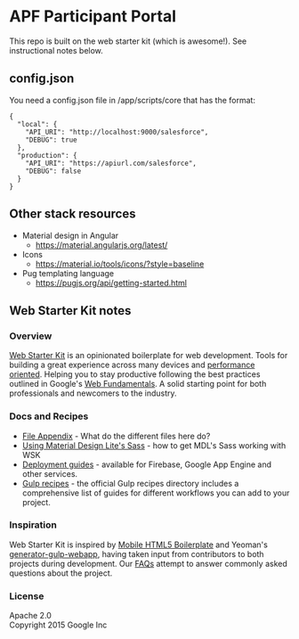 # APF Participant Portal

This repo is built on the web starter kit (which is awesome!). See instructional notes below.

## config.json

You need a config.json file in /app/scripts/core that has the format:

```
{
  "local": {
    "API_URI": "http://localhost:9000/salesforce",
    "DEBUG": true
  },
  "production": {
    "API_URI": "https://apiurl.com/salesforce",
    "DEBUG": false
  }
}
```

## Other stack resources

* Material design in Angular
    * https://material.angularjs.org/latest/
* Icons
    * https://material.io/tools/icons/?style=baseline
* Pug templating language
    * https://pugjs.org/api/getting-started.html

## Web Starter Kit notes

### Overview

[Web Starter Kit](https://developers.google.com/web/tools/starter-kit/) is an opinionated boilerplate for web development. Tools for building a great experience across many devices and [performance oriented](#web-performance). Helping you to stay productive following the best practices outlined in Google's [Web Fundamentals](https://developers.google.com/web/fundamentals/). A solid starting point for both professionals and newcomers to the industry.

### Docs and Recipes

* [File Appendix](https://github.com/google/web-starter-kit/blob/master/docs/file-appendix.md) - What do the different files here do?
* [Using Material Design Lite's Sass](https://github.com/google/web-starter-kit/blob/master/docs/mdl-sass.md) - how to get MDL's Sass working with WSK
* [Deployment guides](https://github.com/google/web-starter-kit/blob/master/docs/deploy.md) - available for Firebase, Google App Engine and other services.
* [Gulp recipes](https://github.com/gulpjs/gulp/tree/master/docs/recipes) - the official Gulp recipes directory includes a comprehensive list of guides for different workflows you can add to your project.

### Inspiration

Web Starter Kit is inspired by [Mobile HTML5 Boilerplate](https://html5boilerplate.com/mobile/) and Yeoman's [generator-gulp-webapp](https://github.com/yeoman/generator-webapp), having taken input from contributors to both projects during development. Our [FAQs](https://github.com/google/web-starter-kit/wiki/FAQ) attempt to answer commonly asked questions about the project.

### License

Apache 2.0  
Copyright 2015 Google Inc
